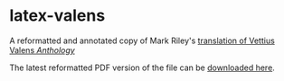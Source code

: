 # latex-valens

A reformatted and annotated copy of Mark Riley's [translation of Vettius Valens _Anthology_](https://www.csus.edu/indiv/r/rileymt/Vettius%20Valens%20entire.pdf)

The latest reformatted PDF version of the file can be [downloaded here](https://raw.githubusercontent.com/janegca/latex-valens/main/Valens-Anthologies-Annotated.pdf).


